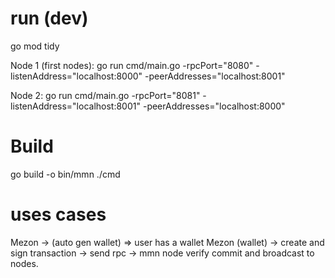 # run (dev)
go mod tidy

Node 1 (first nodes):
go run cmd/main.go -rpcPort="8080" -listenAddress="localhost:8000" -peerAddresses="localhost:8001"

Node 2:
go run cmd/main.go -rpcPort="8081" -listenAddress="localhost:8001" -peerAddresses="localhost:8000"

# Build
go build -o bin/mmn ./cmd

# uses cases
Mezon -> (auto gen wallet) => user has a wallet
Mezon (wallet) -> create and sign transaction -> send rpc -> mmn node verify commit and broadcast to nodes.